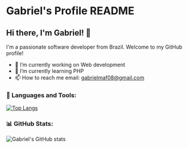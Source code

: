 # Gabriel's Profile README

## Hi there, I'm Gabriel! 👋

I'm a passionate software developer from Brazil. Welcome to my GitHub profile! 

- 🔭 I’m currently working on Web development
- 🌱 I’m currently learning PHP
- 📫 How to reach me email: gabrielmaf08@gmail.com

### 🚀 Languages and Tools:

[![Top Langs](https://github-readme-stats.vercel.app/api/top-langs/?username=Gaabriel87&layout=compact&langs_count=22&token=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)](https://github.com/Gaabriel87/github-readme-stats)



### 📊 GitHub Stats:

![Gabriel's GitHub stats](https://github-readme-stats.vercel.app/api?username=Gaabriel87&show_icons=true&theme=radical&include_all_repositories=true)


<br />
